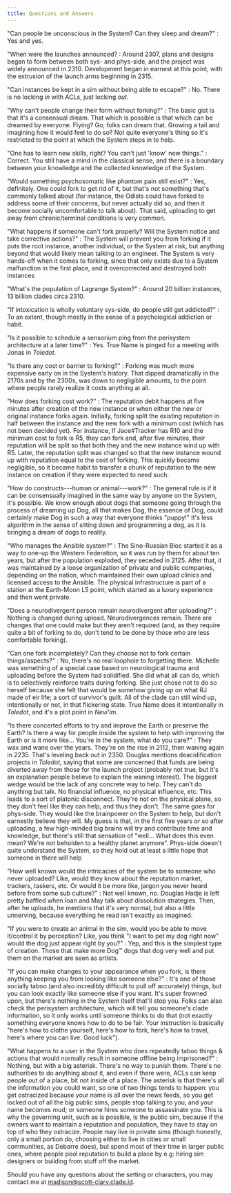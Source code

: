 ```yaml
---
title: Questions and Answers
---
```


"Can people be unconscious in the System? Can they sleep and dream?"
:   Yes and yes.

"When were the launches announced?
:   Around 2307, plans and designs began to form between both sys- and phys-side, and the project was widely announced in 2310. Development began in earnest at this point, with the extrusion of the launch arms beginning in 2315.

"Can instances be kept in a sim without being able to escape?"
:   No. There is no locking *in* with ACLs, just locking *out*.

"Why can't people change their form without forking?"
:   The basic gist is that it's a consensual dream. That which is possible is that which can be dreamed by everyone. Flying? Go; folks can dream that. Growing a tail and imagining how it would feel to do so? Not quite everyone's thing so it's restricted to the point at which the System steps in to help.

"One has to learn new skills, right? You can't just 'know' new things."
:   Correct. You still have a mind in the classical sense, and there is a boundary between your knowledge and the collected knowledge of the System.

"Would something psychosomatic like phantom pain still exist?"
:   Yes, definitely. One could fork to get rid of it, but that's not something that's commonly talked about (for instance, the Odists could have forked to address some of their concerns, but never actually did so, and then it become socially uncomfortable to talk about). That said, uploading to get away from chronic/terminal conditions is very common.

"What happens if someone can't fork properly? Will the System notice and take corrective actions?"
:   The System will prevent you from forking if it puts the root instance, another individual, or the System at risk, but anything beyond that would likely mean talking to an engineer. The System is very hands-off when it comes to forking, since that only exists due to a System malfunction in the first place, and it overcorrected and destroyed both instances

"What's the population of Lagrange System?"
:   Around 20 billion instances, 13 billion clades circa 2310.

"If intoxication is wholly voluntary sys-side, do people still get addicted?"
:   To an extent, though mostly in the sense of a psychological addiction or habit.

"Is it possible to schedule a sensorium ping from the perisystem architecture at a later time?"
:   Yes. True Name is pinged for a meeting with Jonas in *Toledot*.

"Is there any cost or barrier to forking?"
:   Forking was much more expensive early on in the System's history. That dipped dramatically in the 2170s and by the 2300s, was down to negligible amounts, to the point where people rarely realize it costs anything at all.

"How does forking cost work?"
:   The reputation debit happens at five minutes after creation of the new instance or when either the new or original instance forks again. Initially, forking split the existing reputation in half between the instance and the new fork with a minimum cost (which has not been decided yet). For instance, If Jace#Tracker has Ŕ10 and the minimum cost to fork is Ŕ5, they can fork and, after five minutes, their reputation will be split so that both they and the new instance wind up with Ŕ5. Later, the reputation split was changed so that the new instance wound up with reputation equal to the cost of forking. This quickly became negligible, so it became habit to transfer a chunk of reputation to the new instance on creation if they were expected to need such.

"How do constructs---human or animal---work?"
:   The general rule is if it can be consensually imagined in the same way by anyone on the System, it's possible. We know enough about dogs that someone going through the process of dreaming up Dog, all that makes Dog, the essence of Dog, could certainly make Dog in such a way that everyone thinks "puppy!" It's less algorithm in the sense of sitting down and programming a dog, as it is bringing a dream of dogs to reality.

"Who manages the Ansible system?"
:   The Sino-Russian Bloc started it as a way to one-up the Western Federation, so it was run by them for about ten years, but after the population exploded, they seceded in 2125. After that, it was maintained by a loose organization of private and public companies, depending on the nation, which maintained their own upload clinics and licensed access to the Ansible. The physical infrastructure is part of a station at the Earth-Moon L5 point, which started as a luxury experience and then went private.

"Does a neurodivergent person remain neurodivergent after uploading?"
:   Nothing is changed during upload. Neurodivergences remain. There are changes that one could make but they aren't required (and, as they require quite a bit of forking to do, don't tend to be done by those who are less comfortable forking).

"Can one fork incompletely? Can they choose not to fork certain things/aspects?"
:   No, there's no real loophole to forgetting there. Michelle was something of a special case based on neurological trauma and uploading before the System had solidified. She did what all can do, which is to selectively reinforce traits during forking. She just chose not to do so herself because she felt that would be somehow giving up on what RJ made of eir life; a sort of survivor's guilt. All of the clade can still wind up, intentionally or not, in that flickering state. True Name does it intentionally in *Toledot*, and it's a plot point in *Nevi'im*.

"Is there concerted efforts to try and improve the Earth or preserve the Earth? Is there a way for people inside the system to help with improving the Earth or is it more like... You're in the system, what do you care?"
:   They wax and wane over the years. They're on the rise in 2112, then waning again in 2235. That's leveling back out in 2350. Douglas mentions deacidification projects in *Toledot*, saying that some are concerned that funds are being diverted away from those for the launch project (probably not true, but it's an explanation people believe to explain the waning interest). The biggest wedge would be the lack of any concrete way to help. They can't do anything but talk. No financial influence, no physical influence, etc. This leads to a sort of platonic disconnect. They're not on the physical plane, so they don't feel like they can help, and thus they don't. The same goes for phys-side. They would like the brainpower on the System to help, but don't earnestly believe they will. My guess is that, in the first five years or so after uploading, a few high-minded big brains will try and contribute time and knowledge, but there's still that sensation of "well... What does this even mean? We're not beholden to a healthy planet anymore". Phys-side doesn't quite understand the System, so they hold out at least a little hope that someone in there will help

"How well known would the intricacies of the system be to someone who never uploaded? Like, would they know about the reputation market, trackers, taskers, etc. Or would it be more like, jargon you never heard before from some sub culture?"
:   Not well known, no. Douglas Hadje is left pretty baffled when Ioan and May talk about dissolution strategies. Then, after he uploads, he mentions that it's very normal, but also a little unnerving, because everything he read isn't exactly as imagined.

"If you were to create an animal in the sim, would you be able to move it/control it by perception? Like, you think "I want to pet my dog right now" would the dog just appear right by you?"
:   Yep, and this is the simplest type of creation. Those that make more Dog™ dogs that dog very well and put them on the market are seen as artists.

"If you can make changes to your appearance when you fork, is there anything keeping you from looking like someone else?"
:   It's one of those socially taboo (and also incredibly difficult to pull off accurately) things, but you can look exactly like someone else if you want. It's super frowned upon, but there's nothing in the System itself that'll stop you. Folks can also check the perisystem architecture, which will tell you someone's clade information, so it only works until someone thinks to do that (not exactly something everyone knows how to do to be fair. Your instruction is basically "here's how to clothe yourself, here's how to fork, here's how to travel, here's where you can live. Good luck").

"What happens to a user in the System who does repeatedly taboo things & actions that would normally result in someone offline being imprisoned?"
:   Nothing, but with a big asterisk. There's no way to punish them. There's no authorities to do anything about it, and even if there were, ACLs can keep people out of a place, bit not inside of a place. The asterisk is that there's all the information you could want, so one of two things tends to happen: you get ostracized because your name is all over the news feeds, so you get locked out of all the big public sims, people stop talking to you, and your name becomes mud; or someone hires someone to assassinate you. This is why the governing unit, such as is possible, is the public sim, because if the owners want to maintain a reputation and population, they have to stay on top of who they ostracize. People may live in private sims (though honestly, only a small portion do, choosing either to live in cities or small communities, as Debarre does), but spend most of their time in larger public ones, where people pool reputation to build a place by e.g: hiring sim designers or building from stuff off the market.

Should you have any questions about the setting or characters, you may contact me at [madison@scott-clary.clade.id](mailto:mscottclary@clade.id).

